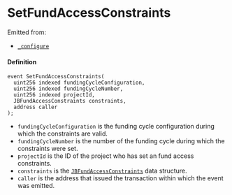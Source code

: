# SetFundAccessConstraints

Emitted from:

* [`_configure`](/docs/dev/v3/deprecated/or-controllers/jbcontroller/write/-_configure.md)

#### Definition

```
event SetFundAccessConstraints(
  uint256 indexed fundingCycleConfiguration,
  uint256 indexed fundingCycleNumber,
  uint256 indexed projectId,
  JBFundAccessConstraints constraints,
  address caller
);
```

* `fundingCycleConfiguration` is the funding cycle configuration during which the constraints are valid.
* `fundingCycleNumber` is the number of the funding cycle during which the constraints were set.
* `projectId` is the ID of the project who has set an fund access constraints.
* `constraints` is the [`JBFundAccessConstraints`](/docs/dev/v3/api/data-structures/jbfundaccessconstraints.md) data structure.
* `caller` is the address that issued the transaction within which the event was emitted.
